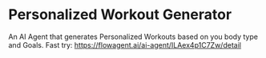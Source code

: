 # Personalized Workout Generator
An AI Agent that generates Personalized Workouts based on you body type and Goals.
Fast try: https://flowagent.ai/ai-agent/ILAex4p1C7Zw/detail
